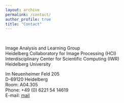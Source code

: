 ```yaml
---
layout: archive
permalink: /contact/
author_profile: true
title: "Contact"
---
```

  
  
&nbsp;

Image Analysis and Learning Group  
Heidelberg Collaboratory for Image Processing (HCI)  
Interdisciplinary Center for Scientific Computing (IWR)  
Heidelberg University  

Im Neuenheimer Feld 205   
D-69120 Heidelberg  
Room: A04.305  
Phone: +49 (0) 6221 54 14619  
E-mail: [mail](mailto:elke.kirschbaum@iwr.uni-heidelberg.de)  
